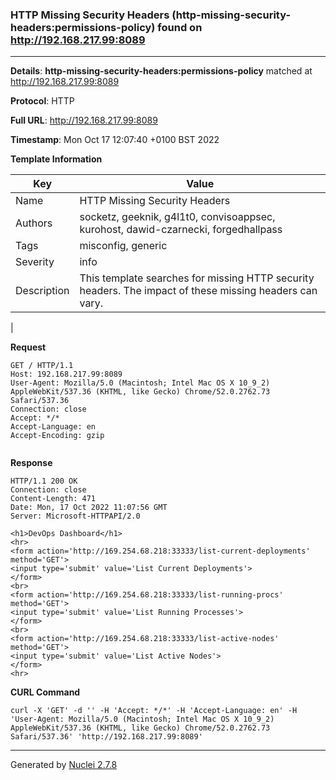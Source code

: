### HTTP Missing Security Headers (http-missing-security-headers:permissions-policy) found on http://192.168.217.99:8089
---
**Details**: **http-missing-security-headers:permissions-policy**  matched at http://192.168.217.99:8089

**Protocol**: HTTP

**Full URL**: http://192.168.217.99:8089

**Timestamp**: Mon Oct 17 12:07:40 +0100 BST 2022

**Template Information**

| Key | Value |
|---|---|
| Name | HTTP Missing Security Headers |
| Authors | socketz, geeknik, g4l1t0, convisoappsec, kurohost, dawid-czarnecki, forgedhallpass |
| Tags | misconfig, generic |
| Severity | info |
| Description | This template searches for missing HTTP security headers. The impact of these missing headers can vary.
 |

**Request**
```http
GET / HTTP/1.1
Host: 192.168.217.99:8089
User-Agent: Mozilla/5.0 (Macintosh; Intel Mac OS X 10_9_2) AppleWebKit/537.36 (KHTML, like Gecko) Chrome/52.0.2762.73 Safari/537.36
Connection: close
Accept: */*
Accept-Language: en
Accept-Encoding: gzip


```

**Response**
```http
HTTP/1.1 200 OK
Connection: close
Content-Length: 471
Date: Mon, 17 Oct 2022 11:07:56 GMT
Server: Microsoft-HTTPAPI/2.0

<h1>DevOps Dashboard</h1>
<hr>
<form action='http://169.254.68.218:33333/list-current-deployments' method='GET'>
<input type='submit' value='List Current Deployments'>
</form>
<br>
<form action='http://169.254.68.218:33333/list-running-procs' method='GET'>
<input type='submit' value='List Running Processes'>
</form>
<br>
<form action='http://169.254.68.218:33333/list-active-nodes' method='GET'>
<input type='submit' value='List Active Nodes'>
</form>
<hr>
```


**CURL Command**
```
curl -X 'GET' -d '' -H 'Accept: */*' -H 'Accept-Language: en' -H 'User-Agent: Mozilla/5.0 (Macintosh; Intel Mac OS X 10_9_2) AppleWebKit/537.36 (KHTML, like Gecko) Chrome/52.0.2762.73 Safari/537.36' 'http://192.168.217.99:8089'
```
---
Generated by [Nuclei 2.7.8](https://github.com/projectdiscovery/nuclei)